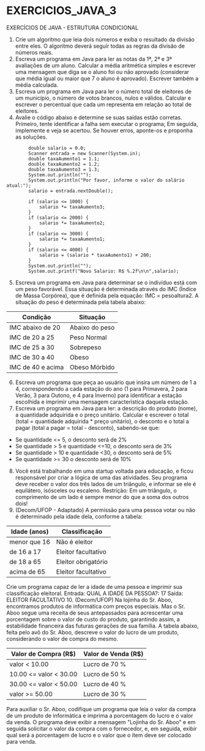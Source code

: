 # EXERCICIOS_JAVA_3
EXERCÍCIOS DE JAVA - ESTRUTURA CONDICIONAL
1. Crie um algoritmo que leia dois números e exiba o resultado da divisão entre eles. O algoritmo deverá seguir todas as regras da divisão de números reais.
2. Escreva um programa em Java para ler as notas da 1ª, 2ª e  3ª avaliações de um aluno. Calcular a média aritmética simples e escrever uma mensagem que diga se o aluno foi ou não aprovado (considerar que média igual ou maior que 7 o aluno é aprovado). Escrever também a média calculada.
3. Escreva um programa em Java para ler o número total de eleitores de um município, o número de votos brancos, nulos e válidos. Calcular e escrever o percentual que cada um representa em relação ao total de eleitores.
4. Avalie o código abaixo e determine se suas saídas estão corretas. Primeiro, tente identificar a falha sem executar o programa; Em seguida, implemente e veja se acertou. Se houver erros, aponte-os e proponha as soluções.
```
        double salario = 0.0;
        Scanner entrada = new Scanner(System.in);
        double taxaAumento1 = 1.1;
        double taxaAumento2 = 1.2;
        double taxaAumento3 = 1.3;
        System.out.println("");
        System.out.println("Por favor, informe o valor do salário atual:");
        salario = entrada.nextDouble();

        if (salario <= 1000) {
            salario *= taxaAumento3;
        }
        if (salario <= 2000) {
            salario *= taxaAumento2;
        }
        if (salario <= 3000) {
            salario *= taxaAumento1;
        }
        if (salario <= 4000) {
            salario = (salario * taxaAumento1) + 200;
        }
        System.out.println("");
        System.out.printf("Novo Salario: R$ %.2f\n\n",salario);
```
5. Escreva um programa em Java para determinar se o indivíduo está com um peso favorável. Essa situação é determinada através do IMC (Índice de Massa Corpórea), que é definida pela equação: IMC = pesoaltura2. A situação do peso é determinada pela tabela abaixo:
<center>   
	
| Condição          | Situação       |
|-------------------|----------------|
| IMC abaixo de 20  | Abaixo do peso |
| IMC de 20 a 25    | Peso Normal    |
| IMC de 25 a 30    | Sobrepeso      |
| IMC de 30 a 40    | Obeso          |
| IMC de 40 e acima | Obeso Mórbido  |

</center>
	
6. Escreva um programa que peça ao usuário que insira um número de 1 a 4, correspondendo a cada estação do ano (1 para Primavera, 2 para Verão, 3 para Outono, e 4 para Inverno) para identificar a estação escolhida e imprimir uma mensagem característica daquela estação.
7. Escreva um programa em Java para ler: a descrição do produto (nome), a quantidade adquirida e o preço unitário. Calcular e escrever o total (total = quantidade adquirida * preço unitário), o desconto e o total a pagar (total a pagar = total - desconto), sabendo-se que:
- Se quantidade <= 5, o desconto será de 2%
- Se quantidade > 5 e quantidade <=10, o desconto será de 3%
- Se quantidade > 10 e quantidade <30, o desconto será de 5%
- Se quantidade >= 30 o desconto será de 10%
8. Você está trabalhando em uma startup voltada para educação, e ficou responsável por criar a lógica de uma das atividades. Seu programa deve receber o valor dos três lados de um triângulo, e informar se ele é equilátero, isósceles ou escaleno. Restrição: Em um triângulo, o comprimento de um lado é sempre menor do que a soma dos outros dois!
9. (Decom/UFOP - Adaptado) A permissão para uma pessoa votar ou não é determinado pela idade dela, conforme a tabela:
<center>
	
| Idade (anos) | Classificação |
|-------------------|----------------|
|menor que 16 | Não é eleitor|
|de 16 a 17 | Eleitor facultativo|
|de 18 a 65 | Eleitor obrigatório|
|acima de 65 | Eleitor facultativo|

</center>
Crie um programa capaz de ler a idade de uma pessoa e imprimir sua classificação eleitoral. Entrada: QUAL A IDADE DA PESSOA?: 17
Saída: ELEITOR FACULTATIVO
10. (Decom/UFOP) Na lojinha do Sr. Aboo, encontramos produtos de informática com preços especiais. Mas o Sr. Aboo segue uma receita de seus antepassados para acrescentar uma porcentagem sobre o valor de custo do produto, garantindo assim, a estabilidade financeira das futuras gerações de sua família. A tabela abaixo, feita pelo avô do Sr. Aboo, descreve o valor do lucro de um produto, considerando o valor de compra do mesmo.
<center>
	
|Valor de Compra (R$)| Valor de Venda (R$)|
|-------------------|----------------|
|valor < 10.00| Lucro de 70 %|
|10.00 <= valor < 30.00| Lucro de 50 %|
|30.00 <= valor < 50.00| Lucro de 40 %|
|valor >= 50.00| Lucro de 30 %|

</center>
Para auxiliar o Sr. Aboo, codifique um programa que leia o valor da compra de um produto de informática e imprima a porcentagem do lucro e o valor da venda.  O programa deve exibir a mensagem "Lojinha do Sr. Aboo" e em seguida solicitar o valor da compra com o fornecedor, e, em seguida, exibir qual será a porcentagem de lucro e o valor que o item deve ser colocado para venda.
